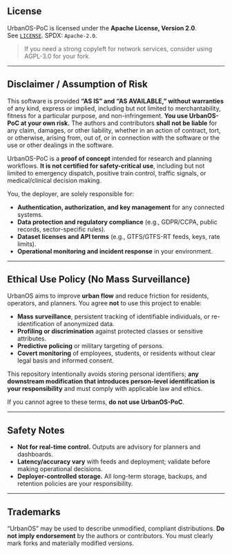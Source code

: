## License

UrbanOS-PoC is licensed under the **Apache License, Version 2.0**.  
See [`LICENSE`](./LICENSE). SPDX: `Apache-2.0`.

> If you need a strong copyleft for network services, consider using AGPL-3.0 for your fork.

---

## Disclaimer / Assumption of Risk

This software is provided **“AS IS” and “AS AVAILABLE,” without warranties** of any kind, express or implied, including but not limited to merchantability, fitness for a particular purpose, and non-infringement. **You use UrbanOS-PoC at your own risk.** The authors and contributors **shall not be liable** for any claim, damages, or other liability, whether in an action of contract, tort, or otherwise, arising from, out of, or in connection with the software or the use or other dealings in the software.

UrbanOS-PoC is a **proof of concept** intended for research and planning workflows.
**It is not certified for safety-critical use**, including but not limited to emergency dispatch, positive train control, traffic signals, or medical/clinical decision making.

You, the deployer, are solely responsible for:
- **Authentication, authorization, and key management** for any connected systems.
- **Data protection and regulatory compliance** (e.g., GDPR/CCPA, public records, sector-specific rules).
- **Dataset licenses and API terms** (e.g., GTFS/GTFS-RT feeds, keys, rate limits).
- **Operational monitoring and incident response** in your environment.

---

## Ethical Use Policy (No Mass Surveillance)

UrbanOS aims to improve **urban flow** and reduce friction for residents, operators, and planners. You agree **not** to use this project to enable:
- **Mass surveillance**, persistent tracking of identifiable individuals, or re-identification of anonymized data.
- **Profiling or discrimination** against protected classes or sensitive attributes.
- **Predictive policing** or military targeting of persons.
- **Covert monitoring** of employees, students, or residents without clear legal basis and informed consent.

This repository intentionally avoids storing personal identifiers; **any downstream modification that introduces person-level identification is your responsibility** and must comply with applicable law and ethics.

If you cannot agree to these terms, **do not use UrbanOS-PoC**.

---

## Safety Notes

- **Not for real-time control.** Outputs are advisory for planners and dashboards.
- **Latency/accuracy vary** with feeds and deployment; validate before making operational decisions.
- **Deployer-controlled storage.** All long-term storage, backups, and retention policies are your responsibility.

---

## Trademarks

“UrbanOS” may be used to describe unmodified, compliant distributions. **Do not imply endorsement** by the authors or contributors. You must clearly mark forks and materially modified versions.
